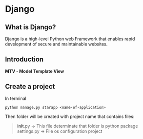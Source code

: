 # Django

## What is Django?
Django is a high-level Python web Framework that enables rapid development of secure and maintainable websites.

## Introduction
**MTV - Model Template View**

## Create a project
In terminal
```commandline
python manage.py starapp <name-of-application>
```
Then folder will be created with project name that contains files:
> __init__.py -> This file determinate that folder is python package  
> settings.py -> File os configuration project